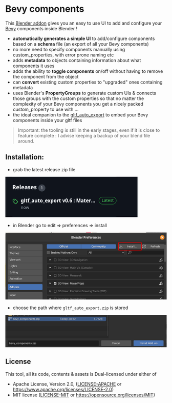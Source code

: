 # Bevy components

This [Blender addon](./)  gives you an easy to use UI to add and configure your [Bevy]() components inside Blender !
- **automatically generates a simple UI** to add/configure components based on a **schema** file (an export of all your Bevy components)
- no more need to specify components manually using custom_properties, with error prone naming etc
- adds **metadata** to objects containing information about what components it uses
- adds the ability to **toggle components** on/off without having to remove the component from the object
- can **convert** existing custom properties to "upgraded" ones containing metadata
- uses Blender's **PropertyGroups** to generate custom UIs & connects those groups with the custom properties so that no matter the complexity
of your Bevy components you get a nicely packed custom_property to use with ...
- the ideal companion to the [gltf_auto_export]() to embed your Bevy components inside your gltf files

> Important: 
  the tooling is still in the early stages, even if it is close to feature complete : I advise keeping a backup of your blend file around.

## Installation: 

* grab the latest release zip file

![blender addon install](./docs/blender_addon_install_zip.png)


* in Blender go to edit =>  preferences => install

![blender addon install](./docs/blender_addon_install.png)

* choose the path where ```gltf_auto_export.zip``` is stored

![blender addon install](./docs/blender_addon_install2.png)




## License

This tool, all its code, contents & assets is Dual-licensed under either of

- Apache License, Version 2.0, ([LICENSE-APACHE](../LICENSE_APACHE.md) or https://www.apache.org/licenses/LICENSE-2.0)
- MIT license ([LICENSE-MIT](../LICENSE_MIT.md) or https://opensource.org/licenses/MIT)